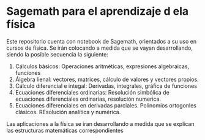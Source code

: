 # Sagemath para el aprendizaje d ela física
Este repositorio cuenta con notebook de Sagemath, orientados a su uso en cursos de física. Se irán colocando a medida que se vayan desarrollando, siendo la posible secuencia la siguiente:
1. Cálculos básicos: Operaciones aritméticas, expresiones algebraicas, funciones
2. Álgebra lienal: vectores, matrices, cálculo de valores y vectores propios.
3. Cálculo diferencial e integal: Derivadas, integrales, gráfica de funciones
4. Ecuaciones diferenciales ordinarias: Resolución simbólica de ecuaciones diferenciales ordinarias, resolución numerica.
5. Ecuaciones diferenciales en derivadas parciales. Polinomios ortogonles clásicos. REsolución analítica y numérica.

Las aplicaciones a la física se iran desarrollando a medida que se explican las estructuras matemáticas correspondientes
